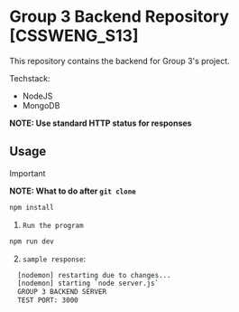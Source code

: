 # Group 3 Backend Repository [CSSWENG_S13]

This repository contains the backend for Group 3's project.

Techstack:

- NodeJS
- MongoDB

**NOTE: Use standard HTTP status for responses**

## **Usage**

> [!IMPORTANT]
> **NOTE: What to do after `git clone`**
>
> ```bash
> npm install
> ```

1. `Run the program`

```bash
npm run dev
```

2. `sample response`:

```bash
  [nodemon] restarting due to changes...
  [nodemon] starting `node server.js`
  GROUP 3 BACKEND SERVER
  TEST PORT: 3000
```
